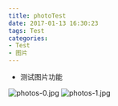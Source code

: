 ```yaml
---
title: photoTest
date: 2017-01-13 16:30:23
tags: Test 
categories:
- Test
- 图片
---
```

- 测试图片功能

![photos-0.jpg](//images.pexels.com/photos/325185/pexels-photo-325185.jpeg?w=700&h=482&auto=compress&cs=tinysrgb)
![photos-1.jpg](//images.pexels.com/photos/21787/pexels-photo.jpg?w=700&h=482&auto=compress&cs=tinysrgb)
